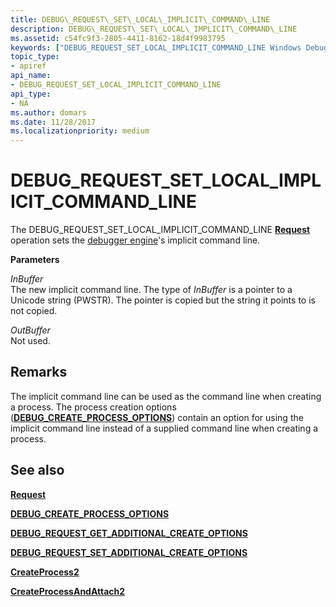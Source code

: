 ```yaml
---
title: DEBUG\_REQUEST\_SET\_LOCAL\_IMPLICIT\_COMMAND\_LINE
description: DEBUG\_REQUEST\_SET\_LOCAL\_IMPLICIT\_COMMAND\_LINE
ms.assetid: c54fc9f3-2805-4411-8162-18d4f9983795
keywords: ["DEBUG_REQUEST_SET_LOCAL_IMPLICIT_COMMAND_LINE Windows Debugging"]
topic_type:
- apiref
api_name:
- DEBUG_REQUEST_SET_LOCAL_IMPLICIT_COMMAND_LINE
api_type:
- NA
ms.author: domars
ms.date: 11/28/2017
ms.localizationpriority: medium
---
```


# DEBUG\_REQUEST\_SET\_LOCAL\_IMPLICIT\_COMMAND\_LINE


The DEBUG\_REQUEST\_SET\_LOCAL\_IMPLICIT\_COMMAND\_LINE [**Request**](request.md) operation sets the [debugger engine](https://msdn.microsoft.com/library/windows/hardware/ff551059#debugger-engine)'s implicit command line.

**Parameters**

<span id="InBuffer"></span><span id="inbuffer"></span><span id="INBUFFER"></span>*InBuffer*  
The new implicit command line. The type of *InBuffer* is a pointer to a Unicode string (PWSTR). The pointer is copied but the string it points to is not copied.

<span id="OutBuffer"></span><span id="outbuffer"></span><span id="OUTBUFFER"></span>*OutBuffer*  
Not used.

Remarks
-------

The implicit command line can be used as the command line when creating a process. The process creation options ([**DEBUG\_CREATE\_PROCESS\_OPTIONS**](https://msdn.microsoft.com/library/windows/hardware/ff541464)) contain an option for using the implicit command line instead of a supplied command line when creating a process.

## <span id="see_also"></span>See also


[**Request**](request.md)

[**DEBUG\_CREATE\_PROCESS\_OPTIONS**](https://msdn.microsoft.com/library/windows/hardware/ff541464)

[**DEBUG\_REQUEST\_GET\_ADDITIONAL\_CREATE\_OPTIONS**](debug-request-get-additional-create-options.md)

[**DEBUG\_REQUEST\_SET\_ADDITIONAL\_CREATE\_OPTIONS**](debug-request-set-additional-create-options.md)

[**CreateProcess2**](https://msdn.microsoft.com/library/windows/hardware/ff539323)

[**CreateProcessAndAttach2**](https://msdn.microsoft.com/library/windows/hardware/ff540055)

 

 






